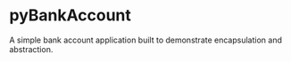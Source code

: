 # pyBankAccount
A simple bank account application built to demonstrate encapsulation and abstraction.
